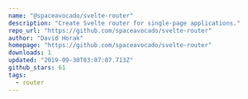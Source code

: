```yaml
---
name: "@spaceavocado/svelte-router"
description: "Create Svelte router for single-page applications."
repo_url: "https://github.com/spaceavocado/svelte-router"
author: "David Horak"
homepage: "https://github.com/spaceavocado/svelte-router"
downloads: 1
updated: "2019-09-30T03:07:07.713Z"
github_stars: 61
tags: 
  - router
---
```

